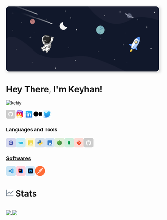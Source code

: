 <img src="./sec/../src/Banner%20Ultrawide.png" style="box-shadow: 3px 3px 10px #00000035">
<br/>

# Hey There, I'm Keyhan!

<p align="left"> <img src="https://komarev.com/ghpvc/?username=kehiy&label=Profile%20views&color=0e75b6&style=flat" alt="kehiy" /> </p>

<a href="https://github.com/kehiy" target="_blank"><img class="icon" align="left" alt="Github" width="30px" src="./src/icons/github.svg" /></a>
<a href="https://instagram.com/_kehiy" target="_blank"><img class="icon" align="left" alt="instagram" width="30px" src="./src/icons/instagram.svg" /></a>
<a href="https://linkedin.com/in/https://linkedin.com/in/keyhan-alizadeh-611769250" target="_blank"><img class="icon" align="left" alt="linkedin" width="30px" src="./src/icons/linkedin.svg" /></a>
<a href="https://medium.com/@kehiy" target="_blank"><img class="icon" align="left" alt="medium" width="30px" src="./src/icons/medium.svg" /></a>
<a href="https://twitter.com/_kehiy" target="_blank"><img class="icon" align="left" alt="twitter" width="30px" src="./src/icons/twitter.svg" /></a>

<br />
<br />

### Languages and Tools

<div>
  <a href="https://www.w3schools.com/c/" target="_blank"><img class="icon" align="left" alt="C" width="32px" src="./src/icons/C.svg" />
  <a href="https://go.dev/" target="_blank"><img class="icon" align="left" alt="go" width="32px" src="./src/icons/go.svg" />
  <a href="https://developer.mozilla.org/en-US/docs/Web/JavaScript" target="_blank"><img class="icon" align="left" alt="Javascript" width="32px" src="./src/icons/javascript.svg" />
  <a href="https://www.python.org/" target="_blank"><img class="icon" align="left" alt="Rust" width="32px" src="./src/icons/python.svg" />
  <a href="https://www.typescriptlang.org/" target="_blank"><img class="icon" align="left" alt="Javascript" width="32px" src="./src/icons/typescript.svg" />
  <a href="https://nodejs.org/" target="_blank"><img class="icon" align="left" alt="Node.js" width="32px" src="./src/icons/nodejs.svg" />
  <a href="https://www.mongodb.com/" target="_blank"> <img class="icon" align="left" alt="MongoDB" width="32px" src="./src/icons/mongodb.svg" />
  <a href="https://git-scm.com/" target="_blank"> <img class="icon" align="left" alt="git" width="32px" src="./src/icons/git.svg"/>
  <a href="https://github.com/" target="_blank"> <img class="icon" align="left" alt="GitHub" width="32px" src="./src/icons/github.svg" />
</div>

<br />
<br />

### Softwares

<div>
  <a href="https://code.visualstudio.com/" target="_blank"><img class="icon" align="left" alt="Visual Studio Code" width="32px" src="./src/icons/vscode.svg" />
  <a href="https://www.jetbrains.com/idea/" target="_blank"> <img class="icon" align="left" alt="IntelliJ IDEA" width="32px" src="./src/icons/intellij.svg" />
  <a href="https://www.adobe.com/products/photoshop.html" target="_blank"> <img class="icon" align="left" alt="XD" width="32px" src="./src/icons/adobe/photoshop.svg"/> </a>
  <a href="https://www.postman.com/" target="_blank"> <img class="icon" align="left" alt="XD" width="32px" src="./src/icons/postman.svg"/> </a>
</div>

<br />
<br />

<h1><img width="24px" src="./src/icons/github_icons/insights.svg" alt="Stats"/> Stats </h1>

<div class="container" >
  <br/>
  <a href="https://github.com/kehiy">
    <img align= "center" src="https://github-readme-stats.vercel.app/api?username=kehiy&count_private=true&cache_seconds=7200&border_radius=10px&show_icons=true&bg_color=1C2128&text_color=adbac7&border_color=cdd9e51a"/>
  </a>
  <a>
    <img align= "center" src="https://github-readme-stats.vercel.app/api/top-langs/?username=kehiy&count_private=true&card_width=495&cache_seconds=7200&border_radius=10px&show_icons=true&bg_color=1C2128&text_color=adbac7&border_color=cdd9e51a" />
  </a>
  
</div>

<!--
[![kehiy's Github Stats](https://github-readme-stats.vercel.app/api?username=kehiy&include_all_commits=true&count_private=true&show_icons=true&line_height=30&hide_border=true&theme=tokyonight)](https://github.com/anuraghazra/github-readme-stats)
[![Top Langs](https://github-readme-stats.vercel.app/api/top-langs/?username=kehiy&layout=default&hide_border=true&card_width=495&theme=tokyonight)](https://github.com/anuraghazra/github-readme-stats)
-->
